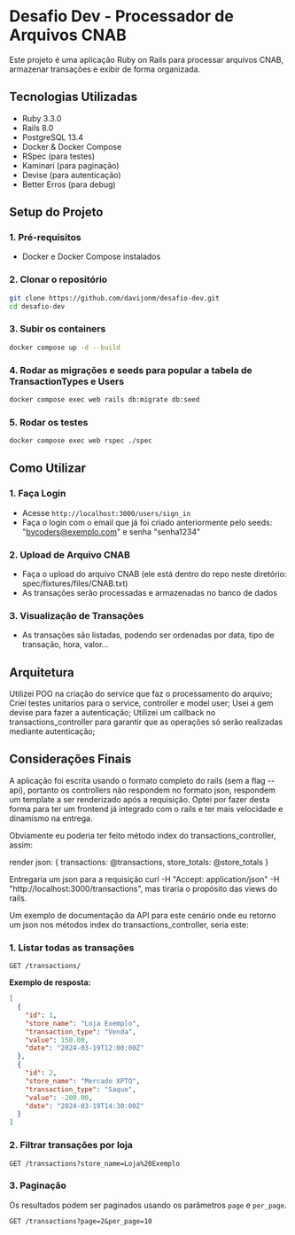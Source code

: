 # Desafio Dev - Processador de Arquivos CNAB

Este projeto é uma aplicação Ruby on Rails para processar arquivos CNAB, armazenar transações e exibir de forma organizada. 

## Tecnologias Utilizadas
- Ruby 3.3.0
- Rails 8.0
- PostgreSQL 13.4
- Docker & Docker Compose
- RSpec (para testes)
- Kaminari (para paginação)
- Devise (para autenticação)
- Better Erros (para debug)

## Setup do Projeto

### 1. Pré-requisitos
- Docker e Docker Compose instalados

### 2. Clonar o repositório
```sh
git clone https://github.com/davijonm/desafio-dev.git
cd desafio-dev
```

### 3. Subir os containers
```sh
docker compose up -d --build
```

### 4. Rodar as migrações e seeds para popular a tabela de TransactionTypes e Users
```sh
docker compose exec web rails db:migrate db:seed
```

### 5. Rodar os testes
```sh
docker compose exec web rspec ./spec
```

## Como Utilizar

### **1. Faça Login**
- Acesse `http://localhost:3000/users/sign_in`
- Faça o login com o email que já foi criado anteriormente pelo seeds: "bycoders@exemplo.com" e senha "senha1234"

### **2. Upload de Arquivo CNAB**
- Faça o upload do arquivo CNAB (ele está dentro do repo neste diretório: spec/fixtures/files/CNAB.txt)
- As transações serão processadas e armazenadas no banco de dados

### **3. Visualização de Transações**
- As transações são listadas, podendo ser ordenadas por data, tipo de transação, hora, valor...

## Arquitetura

Utilizei POO na criação do service que faz o processamento do arquivo;
Criei testes unitarios para o service, controller e model user;
Usei a gem devise para fazer a autenticação;
Utilizei um callback no transactions_controller para garantir que as operações só serão realizadas mediante autenticação;

## Considerações Finais

A aplicação foi escrita usando o formato completo do rails (sem a flag --api), portanto os controllers não respondem no formato json, respondem um template a ser renderizado após a requisição. Optei por fazer desta forma para ter um frontend já integrado com o rails e ter mais velocidade e dinamismo na entrega.

Obviamente eu poderia ter feito método index do transactions_controller, assim:

render json: { transactions: @transactions, store_totals: @store_totals }

Entregaria um json para a requisição curl -H "Accept: application/json" -H "http://localhost:3000/transactions", 
mas tiraria o propósito das views do rails.

Um exemplo de documentação da API para este cenário onde eu retorno um json nos métodos index do transactions_controller, seria este:

### **1. Listar todas as transações**
```http
GET /transactions/
```
**Exemplo de resposta:**
```json
[
  {
    "id": 1,
    "store_name": "Loja Exemplo",
    "transaction_type": "Venda",
    "value": 150.00,
    "date": "2024-03-19T12:00:00Z"
  },
  {
    "id": 2,
    "store_name": "Mercado XPTO",
    "transaction_type": "Saque",
    "value": -200.00,
    "date": "2024-03-19T14:30:00Z"
  }
]
```

### **2. Filtrar transações por loja**
```http
GET /transactions?store_name=Loja%20Exemplo
```

### **3. Paginação**
Os resultados podem ser paginados usando os parâmetros `page` e `per_page`.
```http
GET /transactions?page=2&per_page=10
```


